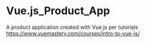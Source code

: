 # Vue.js_Product_App
A product application created with Vue.js per tutorials https://www.vuemastery.com/courses/intro-to-vue-js/
